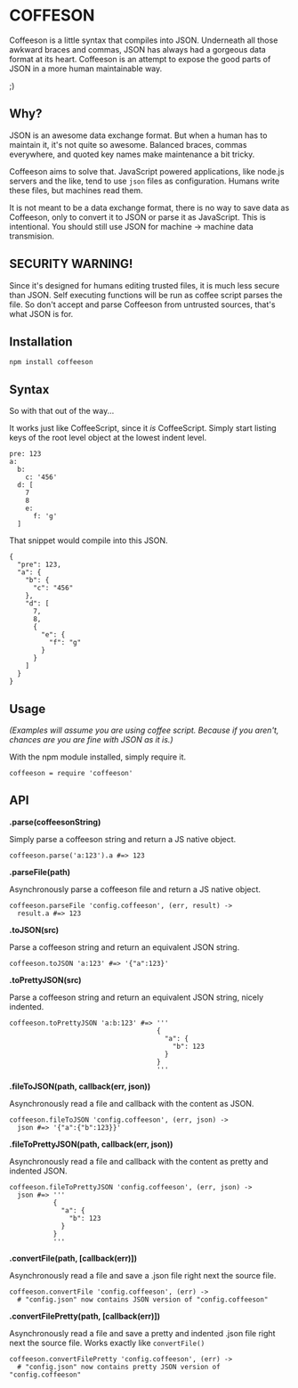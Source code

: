 COFFESON
========

Coffeeson is a little syntax that compiles into JSON.  Underneath all those awkward braces and commas, JSON has always had a gorgeous data format at its heart. Coffeeson is an attempt to expose the good parts of JSON in a more human maintainable way.

;)

Why?
----

JSON is an awesome data exchange format.  But when a human has to maintain it, it's not quite so awesome.  Balanced braces, commas everywhere, and quoted key names make maintenance a bit tricky.

Coffeeson aims to solve that.  JavaScript powered applications, like node.js servers and the like, tend to use `json` files as configuration.  Humans write these files, but machines read them.

It is not meant to be a data exchange format, there is no way to save data as Coffeeson, only to convert it to JSON or parse it as JavaScript.  This is intentional.  You should still use JSON for machine -> machine data transmision.


SECURITY WARNING!
-----------------

Since it's designed for humans editing trusted files, it is much less secure than JSON.  Self executing functions will be run as coffee script parses the file.  So don't accept and parse Coffeeson from untrusted sources, that's what JSON is for.


Installation
------------

    npm install coffeeson


Syntax
------

So with that out of the way...

It works just like CoffeeScript, since it _is_ CoffeeScript.  Simply start listing keys of the root level object at the lowest indent level.

    pre: 123
    a:
      b:
        c: '456'
      d: [
        7
        8
        e:
          f: 'g'
      ]

That snippet would compile into this JSON.

    {
      "pre": 123,
      "a": {
        "b": {
          "c": "456"
        },
        "d": [
          7,
          8,
          {
            "e": {
              "f": "g"
            }
          }
        ]
      }
    }

Usage
-----

_(Examples will assume you are using coffee script.  Because if you aren't, chances are you are fine with JSON as it is.)_

With the npm module installed, simply require it.
    
    coffeeson = require 'coffeeson'


API
---

**.parse(coffeesonString)**

Simply parse a coffeeson string and return a JS native object.

    coffeeson.parse('a:123').a #=> 123

**.parseFile(path)**

Asynchronously parse a coffeeson file and return a JS native object.

    coffeeson.parseFile 'config.coffeeson', (err, result) ->
      result.a #=> 123

**.toJSON(src)**

Parse a coffeeson string and return an equivalent JSON string.

    coffeeson.toJSON 'a:123' #=> '{"a":123}'

**.toPrettyJSON(src)**

Parse a coffeeson string and return an equivalent JSON string, nicely indented.

    coffeeson.toPrettyJSON 'a:b:123' #=> '''
                                         {
                                           "a": {
                                             "b": 123
                                           }
                                         }
                                         '''

**.fileToJSON(path, callback(err, json))**

Asynchronously read a file and callback with the content as JSON.

    coffeeson.fileToJSON 'config.coffeeson', (err, json) ->
      json #=> '{"a":{"b":123}}'

**.fileToPrettyJSON(path, callback(err, json))**

Asynchronously read a file and callback with the content as pretty and indented JSON.

    coffeeson.fileToPrettyJSON 'config.coffeeson', (err, json) ->
      json #=> '''
               {
                 "a": {
                   "b": 123
                 }
               }
               '''

**.convertFile(path, [callback(err)])**

Asynchronously read a file and save a .json file right next the source file.

    coffeeson.convertFile 'config.coffeeson', (err) ->
      # "config.json" now contains JSON version of "config.coffeeson"

**.convertFilePretty(path, [callback(err)])**

Asynchronously read a file and save a pretty and indented .json file right next the source file.  Works exactly like `convertFile()`

    coffeeson.convertFilePretty 'config.coffeeson', (err) ->
      # "config.json" now contains pretty JSON version of "config.coffeeson"









